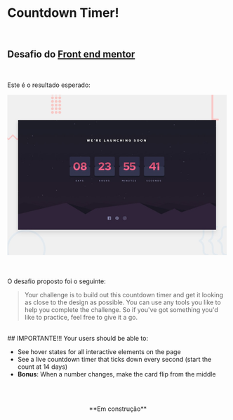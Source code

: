 <h1>Countdown Timer!</h1> <br>

<h2>Desafio do <a href="https://www.frontendmentor.io/home">Front end mentor</a></h2> <br>

<div>
    <p>Este é o resultado esperado: </p>
    <img src="./design/desktop-preview.jpg" width="500px"/>
</div> <br> <br>
 
<p>O desafio proposto foi o seguinte: 
    <blockquote>
        Your challenge is to build out this countdown timer and get it looking as close to the design as possible. You can use any tools you like to help you complete the challenge. So if you've got something you'd like to practice, feel free to give it a go.
    </blockquote>
</p> <br>
## IMPORTANTE!!!
Your users should be able to:

- See hover states for all interactive elements on the page
- See a live countdown timer that ticks down every second (start the count at 14 days)
- **Bonus**: When a number changes, make the card flip from the middle

<br> <br>

<p align="center"> **Em construção**</p>
